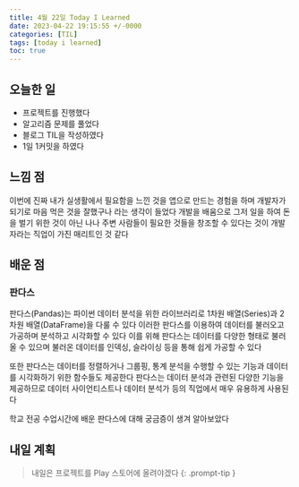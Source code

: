 ```yaml
---
title: 4월 22일 Today I Learned
date: 2023-04-22 19:15:55 +/-0000
categories: [TIL]
tags: [today i learned]
toc: true
---
```


## 오늘한 일

* 프로젝트를 진행했다
* 알고리즘 문제를 풀었다
* 블로그 TIL을 작성하였다
* 1일 1커밋을 하였다

## 느낌 점

이번에 진짜 내가 실생활에서 필요함을 느낀 것을 앱으로 만드는 경험을 하며 개발자가 되기로
마음 먹은 것을 잘했구나 라는 생각이 들었다 개발을 배움으로 그저 일을 하여 돈을 벌기 위한 것이
아닌 나나 주변 사람들이 필요한 것들을 창조할 수 있다는 것이 개발자라는 직업이 가진 매리트인 것 같다

## 배운 점

### 판다스

판다스(Pandas)는 파이썬 데이터 분석을 위한 라이브러리로 1차원 배열(Series)과 2차원 배열(DataFrame)을 다룰 수 있다
이러한 판다스를 이용하여 데이터를 불러오고 가공하며 분석하고 시각화할 수 있다 이를 위해 판다스는 데이터를 다양한 형태로 불러올 수 있으며 불러온 데이터를 인덱싱, 슬라이싱 등을 통해 쉽게 가공할 수 있다

또한 판다스는 데이터를 정렬하거나 그룹핑, 통계 분석을 수행할 수 있는 기능과 데이터를 시각화하기 위한 함수들도 제공한다
판다스는 데이터 분석과 관련된 다양한 기능을 제공하므로 데이터 사이언티스트나 데이터 분석가 등의 직업에서 매우 유용하게 사용된다

학교 전공 수업시간에 배운 판다스에 대해 궁금증이 생겨 알아보았다

## 내일 계획

> 내일은 프로젝트를 Play 스토어에 올려야겠다
{: .prompt-tip }